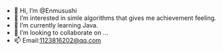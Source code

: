 - 👋 Hi, I’m @Enmusushi
- 👀 I’m interested in simle algorithms that gives me achievement feeling.
- 🌱 I’m currently learning Java.
- 💞️ I’m looking to collaborate on ...
- 📫 Email:1123816202@qq.com

<!---
Enmusushi/Enmusushi is a ✨ special ✨ repository because its `README.md` (this file) appears on your GitHub profile.
You can click the Preview link to take a look at your changes.
--->
